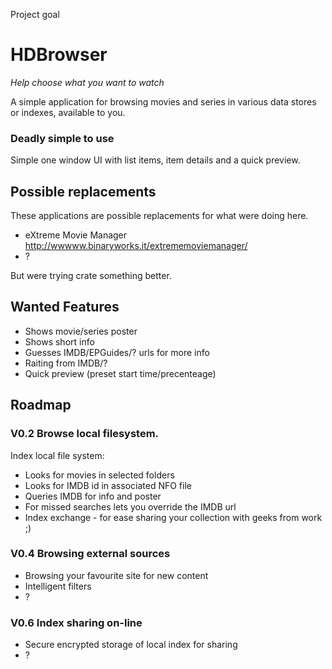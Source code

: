 Project goal

# HDBrowser #

_Help choose what you want to watch_

A simple application for browsing movies and series in various data stores or indexes, available to you.

### Deadly simple to use ###

Simple one window UI with list items, item details and a quick preview.

## Possible replacements ##

These applications are possible replacements for what were doing here.
  * eXtreme Movie Manager http://wwwww.binaryworks.it/extrememoviemanager/
  * ?

But were trying crate something better.

## Wanted Features ##

  * Shows movie/series poster
  * Shows short info
  * Guesses IMDB/EPGuides/? urls for more info
  * Raiting from IMDB/?
  * Quick preview (preset start time/precenteage)

## Roadmap ##
### V0.2 Browse local filesystem. ###

Index local file system:

  * Looks for movies in selected folders
  * Looks for IMDB id in associated NFO file
  * Queries IMDB for info and poster
  * For missed searches lets you override the IMDB url
  * Index exchange - for ease sharing your collection with geeks from work ;)

### V0.4 Browsing external sources ###

  * Browsing your favourite site for new content
  * Intelligent filters
  * ?

### V0.6 Index sharing on-line ###

  * Secure encrypted storage of local index for sharing
  * ?